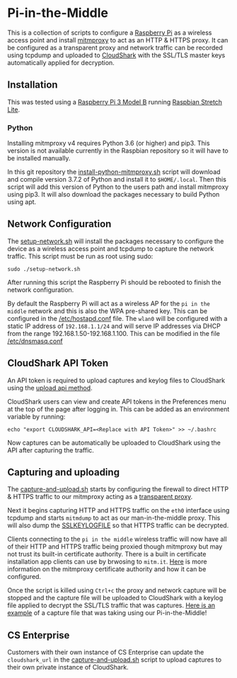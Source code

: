 # Pi-in-the-Middle

This is a collection of scripts to configure a 
[Raspberry Pi](https://www.raspberrypi.org/) as a wireless access point and
install [mitmproxy](https://mitmproxy.org) to act as an HTTP & HTTPS proxy. It
can be configured as a transparent proxy and network traffic can be recorded
using tcpdump and uploaded to [CloudShark](https://cloudshark.io) with the
SSL/TLS master keys automatically applied for decryption.

## Installation

This was tested using a [Raspberry Pi 3 Model B](https://www.raspberrypi.org/products/raspberry-pi-3-model-b/)
running [Raspbian Stretch Lite](https://www.raspberrypi.org/downloads/raspbian/).

### Python

Installing mitmproxy v4 requires Python 3.6 (or higher) and pip3. This version
is not available currently in the Raspbian repository so it will have to be
installed manually. 

In this git repository the
[install-python-mitmproxy.sh](/install-python-mitmproxy.sh)
script will download and compile version 3.7.2 
of Python and install it to `$HOME/.local`. Then this script will add this
version of Python to the users path and install mitmproxy using pip3. It will
also download the packages necessary to build Python using apt. 

## Network Configuration

The [setup-network.sh](/setup-network.sh) will install the packages necessary
to configure the device as a wireless access point and tcpdump to capture the
network traffic. This script must be run as root using sudo:

```
sudo ./setup-network.sh
```

After running this script the Raspberry Pi should be rebooted to finish the
network configuration.

By default the Raspberry Pi will act as a wireless AP for the `pi in the
middle` network and this is also the WPA pre-shared key. This can be configured
in the [/etc/hostapd.conf](/etc/hostapd.conf) file. The `wlan0` will be
configured with a static IP address of `192.168.1.1/24` and will serve IP
addresses via DHCP from the range 192.168.1.50-192.168.1.100. This can be
modified in the file [/etc/dnsmasq.conf](/etc/dnsmasq.conf)

## CloudShark API Token

An API token is required to upload captures and keylog files to CloudShark
using the [upload api method](https://support.cloudshark.io/api/upload.html).

CloudShark users can view and create API tokens in the Preferences menu at the
top of the page after logging in. This can be added as an environment variable
by running:

```
echo "export CLOUDSHARK_API=<Replace with API Token>" >> ~/.bashrc
```

Now captures can be automatically be uploaded to CloudShark using the API after
capturing the traffic.

## Capturing and uploading

The [capture-and-upload.sh](/capture-and-upload.sh) starts by configuring the
firewall to direct HTTP & HTTPS traffic to our mitmproxy acting as a
[transparent proxy](https://docs.mitmproxy.org/stable/concepts-modes/#transparent-proxy).

Next it begins capturing HTTP and HTTPS traffic on the `eth0` interface using
tcpdump and starts `mitmdump` to act as our man-in-the-middle proxy. This will
also dump the [SSLKEYLOGFILE](https://docs.mitmproxy.org/stable/howto-wireshark-tls/)
so that HTTPS traffic can be decrypted.

Clients connecting to the `pi in the middle` wireless traffic will now have all
of their HTTP and HTTPS traffic being proxied though mitmproxy but may not
trust its built-in certificate authority. There is a built in certificate
installation app clients can use by brwosing to `mitm.it`.
[Here](https://docs.mitmproxy.org/stable/concepts-certificates/) is more
information on the mitmproxy certificate authority and how it can be
configured.

Once the script is killed using `Ctrl+c` the proxy and network capture will be
stopped and the capture file will be uploaded to CloudShark with a keylog file
applied to decrypt the SSL/TLS traffic that was captures. 
[Here is an example](https://www.cloudshark.org/captures/662f862bb6d4) of a
capture file that was taking using our Pi-in-the-Middle! 

## CS Enterprise

Customers with their own instance of CS Enterprise can update the
`cloudshark_url` in the [capture-and-upload.sh](/capture-and-upload.sh) script
to upload captures to their own private instance of CloudShark.
